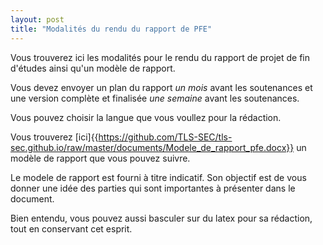 ```yaml
---
layout: post
title: "Modalités du rendu du rapport de PFE"
---
```


Vous trouverez ici les modalités pour le rendu du rapport de projet de fin d'études ainsi qu'un modèle de rapport.

Vous devez envoyer un plan du rapport *un mois* avant les soutenances et une version complète et finalisée *une semaine* avant les soutenances.

Vous pouvez choisir la langue que vous voullez pour la rédaction.

Vous trouverez [ici]{{https://github.com/TLS-SEC/tls-sec.github.io/raw/master/documents/Modele_de_rapport_pfe.docx}} un modèle de rapport que vous pouvez suivre.

Le modele de rapport est fourni à titre indicatif. Son objectif est de vous donner une idée des parties qui sont importantes à présenter dans le document. 

Bien entendu, vous pouvez aussi basculer sur du latex pour sa rédaction, tout en conservant cet esprit.



